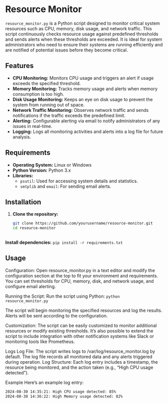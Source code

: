 # Resource Monitor

`resource_monitor.py` is a Python script designed to monitor critical system resources such as CPU, memory, disk usage, and network traffic. This script continuously checks resource usage against predefined thresholds and sends alerts when these thresholds are exceeded. It is ideal for system administrators who need to ensure their systems are running efficiently and are notified of potential issues before they become critical.

## Features

- **CPU Monitoring:** Monitors CPU usage and triggers an alert if usage exceeds the specified threshold.
- **Memory Monitoring:** Tracks memory usage and alerts when memory consumption is too high.
- **Disk Usage Monitoring:** Keeps an eye on disk usage to prevent the system from running out of space.
- **Network Traffic Monitoring:** Observes network traffic and sends notifications if the traffic exceeds the predefined limit.
- **Alerting:** Configurable alerting via email to notify administrators of any issues in real-time.
- **Logging:** Logs all monitoring activities and alerts into a log file for future analysis.

## Requirements

- **Operating System:** Linux or Windows
- **Python Version:** Python 3.x
- **Libraries:** 
  - `psutil`: Used for accessing system details and statistics.
  - `smtplib` and `email`: For sending email alerts.

## Installation

1. **Clone the repository:**
   ```bash
   git clone https://github.com/yourusername/resource-monitor.git
   cd resource-monitor
  
**Install dependencies:**
  ```pip install -r requirements.txt```

## Usage
Configuration: Open resource_monitor.py in a text editor and modify the configuration section at the top to fit your environment and requirements. You can set thresholds for CPU, memory, disk, and network usage, and configure email alerting.

Running the Script: Run the script using Python:
  ```python resource_monitor.py```

The script will begin monitoring the specified resources and log the results. Alerts will be sent according to the configuration.

Customization: The script can be easily customized to monitor additional resources or modify existing thresholds. It’s also possible to extend the script to include integration with other notification systems like Slack or monitoring tools like Prometheus.

Logs
Log File: The script writes logs to /var/log/resource_monitor.log by default. The log file records all monitored data and any alerts triggered during operation.
Log Structure: Each log entry includes a timestamp, the resource being monitored, and the action taken (e.g., “High CPU usage detected”).

Example
Here’s an example log entry:
  ```bash
  2024-08-30 14:35:21: High CPU usage detected: 85%
  2024-08-30 14:36:22: High Memory usage detected: 82%










